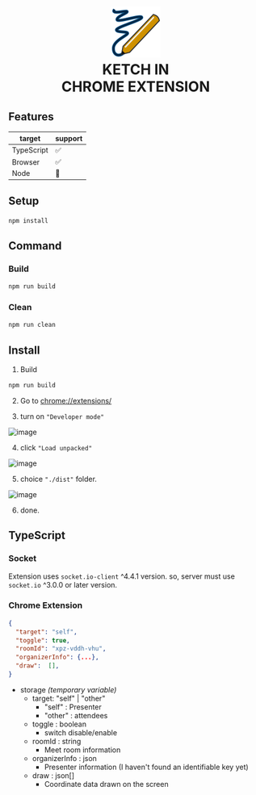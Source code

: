 <h1 align="center">
  <img src="./public/icon.png">
  <br>
  KETCH IN
  <br>
  CHROME EXTENSION
</h1>

## Features

| target     | support |
| ---------- | ------- |
| TypeScript | ✅      |
| Browser    | ✅      |
| Node       | 🚫      |

## Setup

```bash
npm install
```

## Command

### Build

```bash
npm run build
```

### Clean

```bash
npm run clean
```

## Install

1. Build

```bash
npm run build
```

2. Go to [chrome://extensions/](chrome://extensions/)

3. turn on `"Developer mode"`

<img width="155" alt="image" src="https://user-images.githubusercontent.com/9214362/161409261-f63a6c74-0399-42de-a6f5-65634036717e.png">

4. click `"Load unpacked"`

<img width="138" alt="image" src="https://user-images.githubusercontent.com/9214362/161409270-ca6768ae-34ab-4b74-9462-0d890e16c7d1.png">

5. choice `"./dist"` folder.

<img width="493" alt="image" src="https://user-images.githubusercontent.com/9214362/161409343-b46901da-14c1-4721-9cb9-5ce7e711f58b.png">

6. done.

## TypeScript

### Socket

Extension uses `socket.io-client` ^4.4.1 version. so, server must use `socket.io` ^3.0.0 or later version.

### Chrome Extension

```json
{
  "target": "self",
  "toggle": true,
  "roomId": "xpz-vddh-vhu",
  "organizerInfo": {...},
  "draw":  [],
}
```

- storage _(temporary variable)_
  - target: "self" | "other"
    - "self" : Presenter
    - "other" : attendees
  - toggle : boolean
    - switch disable/enable
  - roomId : string
    - Meet room information
  - organizerInfo : json
    - Presenter information (I haven't found an identifiable key yet)
  - draw : json[]
    - Coordinate data drawn on the screen
